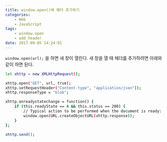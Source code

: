 ```yaml
---
title: window.open()에 헤더 추가하기
categories:
    - Web
    - JavaScript
tags:
    - window.open
    - add_header
date: 2017-09-05 14:24:01
---
```


`window.open(url);` 을 하면 새 창이 열린다. 
새 창을 열 때 헤더를 추가하려면 아래와 같이 하면 된다.

```bash
let xhttp = new XMLHttpRequest();

xhttp.open("GET", url, true);
xhttp.setRequestHeader("Content-type", "application/json"]);
xhttp.responseType = "blob";

xhttp.onreadystatechange = function() {
    if (this.readyState == 4 && this.status == 200) {
        // Typical action to be performed when the document is ready:
        window.open(URL.createObjectURL(xhttp.response));
    }
};

xhttp.send();
```